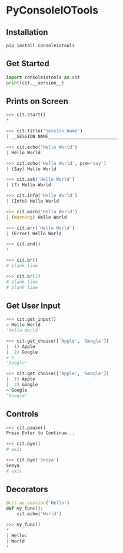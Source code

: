 # PyConsoleIOTools
## Installation
```
pip install consoleiotools
```

## Get Started
```python
import consoleiotools as cit
print(cit.__version__)
```

## Prints on Screen
```python
>>> cit.start()
*

>>> cit.title('Session Name')
| __SESSION NAME__________________________

>>> cit.echo('Hello World')
| Hello World

>>> cit.echo('Hello World', pre='say')
| (Say) Hello World

>>> cit.ask('Hello World')
| (?) Hello World

>>> cit.info('Hello World')
| (Info) Hello World

>>> cit.warn('Hello World')
| (Warning) Hello World

>>> cit.err('Hello World')
| (Error) Hello World

>>> cit.end()
!

>>> cit.br()
# blank line

>>> cit.br(2)
# blank line
# blank line
```

## Get User Input
```python
>>> cit.get_input()
> Hello World
'Hello World'

>>> cit.get_choice(['Apple', 'Google'])
|  1) Apple
|  2) Google
> 2
'Google'

>>> cit.get_choice(['Apple', 'Google'])
|  1) Apple
|  2) Google
> Google
'Google'
```

## Controls
```python
>>> cit.pause()
Press Enter to Continue...

>>> cit.bye()
# exit

>>> cit.bye('Seeya')
Seeya
# exit
```

## Decorators
```python
@cit.as_session('Hello')
def my_func():
    cit.echo('World')

>>> my_func()
*
| Hello:
| World
!
```
